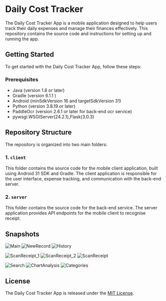 # Daily Cost Tracker
The Daily Cost Tracker App is a mobile application designed to help users track their daily expenses and manage their finances effectively. This repository contains the source code and instructions for setting up and running the app.
## Getting Started
To get started with the Daily Cost Tracker App, follow these steps:
### Prerequisites
- Java (version 1.8 or later)
- Gradle (version 6.1.1 )
- Android (minSdkVersion 16 and targetSdkVersion 31)
- Python  (version 3.8.19 or later)
- PaddleOcr (version 2.6.1 or later for back-end ocr service)
- pywsgi.WSGIServer(24.2.1),Flask(3.0.3) 
## Repository Structure

The repository is organized into two main folders:

### 1. `client`

This folder contains the source code for the mobile client application, built using Android 31 SDK and Gradle. The client application is responsible for the user interface, expense tracking, and communication with the back-end server.

### 2. `server`

This folder contains the source code for the back-end service. The server application provides API endpoints for the mobile client to recognise receipt.

## Snapshots
![Main](snapshots/Main.jpg) ![NewRecord](snapshots/NewRecord.jpg) ![History](snapshots/History.jpg)

![ScanReceipt_1](snapshots/ScanReceipt_1.jpg) ![ScanReceipt_2](snapshots/ScanReceipt_2.jpg) ![ScanReceipt](snapshots/ScanReceipt.jpg)

![Search](snapshots/Search.jpg) ![ChartAnalysis](snapshots/ChartAnalysis.jpg) ![Categories](snapshots/Categories.jpg)
## License

The Daily Cost Tracker App is released under the [MIT License](LICENSE).